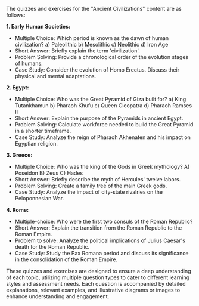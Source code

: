 The quizzes and exercises for the "Ancient Civilizations" content are as follows:

**1. Early Human Societies:**
   - Multiple Choice: Which period is known as the dawn of human civilization?
     a) Paleolithic b) Mesolithic c) Neolithic d) Iron Age
   - Short Answer: Briefly explain the term 'civilization'.
   - Problem Solving: Provide a chronological order of the evolution stages of humans.
   - Case Study: Consider the evolution of Homo Erectus. Discuss their physical and mental adaptations.

**2. Egypt:**
   - Multiple Choice: Who was the Great Pyramid of Giza built for?
     a) King Tutankhamun b) Pharaoh Khufu c) Queen Cleopatra d) Pharaoh Ramses II
   - Short Answer: Explain the purpose of the Pyramids in ancient Egypt.
   - Problem Solving: Calculate workforce needed to build the Great Pyramid in a shorter timeframe.
   - Case Study: Analyze the reign of Pharaoh Akhenaten and his impact on Egyptian religion.

**3. Greece:**
   - Multiple Choice: Who was the king of the Gods in Greek mythology?
     A) Poseidon B) Zeus C) Hades
   - Short Answer: Briefly describe the myth of Hercules' twelve labors.
   - Problem Solving: Create a family tree of the main Greek gods.
   - Case Study: Analyze the impact of city-state rivalries on the Peloponnesian War.

**4. Rome:**
   - Multiple-choice: Who were the first two consuls of the Roman Republic?
   - Short Answer: Explain the transition from the Roman Republic to the Roman Empire.
   - Problem to solve: Analyze the political implications of Julius Caesar's death for the Roman Republic.
   - Case Study: Study the Pax Romana period and discuss its significance in the consolidation of the Roman Empire.

These quizzes and exercises are designed to ensure a deep understanding of each topic, utilizing multiple question types to cater to different learning styles and assessment needs. Each question is accompanied by detailed explanations, relevant examples, and illustrative diagrams or images to enhance understanding and engagement.